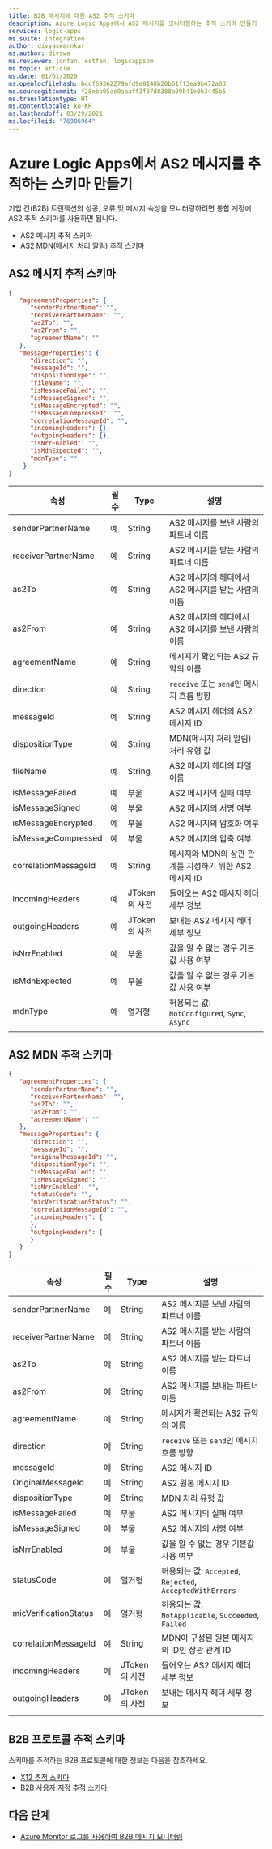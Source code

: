 ```yaml
---
title: B2B 메시지에 대한 AS2 추적 스키마
description: Azure Logic Apps에서 AS2 메시지를 모니터링하는 추적 스키마 만들기
services: logic-apps
ms.suite: integration
author: divyaswarnkar
ms.author: divswa
ms.reviewer: jonfan, estfan, logicappspm
ms.topic: article
ms.date: 01/01/2020
ms.openlocfilehash: bccf69362279afd9e8148b20b61ff3ea9b472a03
ms.sourcegitcommit: f28ebb95ae9aaaff3f87d8388a09b41e0b3445b5
ms.translationtype: HT
ms.contentlocale: ko-KR
ms.lasthandoff: 03/29/2021
ms.locfileid: "76906964"
---
```

# <a name="create-schemas-for-tracking-as2-messages-in-azure-logic-apps"></a>Azure Logic Apps에서 AS2 메시지를 추적하는 스키마 만들기

기업 간(B2B) 트랜잭션의 성공, 오류 및 메시지 속성을 모니터링하려면 통합 계정에 AS2 추적 스키마를 사용하면 됩니다.

* AS2 메시지 추적 스키마
* AS2 MDN(메시지 처리 알림) 추적 스키마

## <a name="as2-message-tracking-schema"></a>AS2 메시지 추적 스키마

```json
{
   "agreementProperties": {
      "senderPartnerName": "",
      "receiverPartnerName": "",
      "as2To": "",
      "as2From": "",
      "agreementName": ""
   },
   "messageProperties": {
      "direction": "",
      "messageId": "",
      "dispositionType": "",
      "fileName": "",
      "isMessageFailed": "",
      "isMessageSigned": "",
      "isMessageEncrypted": "",
      "isMessageCompressed": "",
      "correlationMessageId": "",
      "incomingHeaders": {},
      "outgoingHeaders": {},
      "isNrrEnabled": "",
      "isMdnExpected": "",
      "mdnType": ""
    }
}
```

| 속성 | 필수 | Type | 설명 |
|----------|----------|------|-------------|
| senderPartnerName | 예 | String | AS2 메시지를 보낸 사람의 파트너 이름 |
| receiverPartnerName | 예 | String | AS2 메시지를 받는 사람의 파트너 이름 |
| as2To | 예 | String | AS2 메시지의 헤더에서 AS2 메시지를 받는 사람의 이름 |
| as2From | 예 | String | AS2 메시지의 헤더에서 AS2 메시지를 보낸 사람의 이름 |
| agreementName | 예 | String | 메시지가 확인되는 AS2 규약의 이름 |
| direction | 예 | String | `receive` 또는 `send`인 메시지 흐름 방향 |
| messageId | 예 | String | AS2 메시지 헤더의 AS2 메시지 ID |
| dispositionType | 예 | String | MDN(메시지 처리 알림) 처리 유형 값 |
| fileName | 예 | String | AS2 메시지 헤더의 파일 이름 |
| isMessageFailed | 예 | 부울 | AS2 메시지의 실패 여부 |
| isMessageSigned | 예 | 부울 | AS2 메시지의 서명 여부 |
| isMessageEncrypted | 예 | 부울 | AS2 메시지의 암호화 여부 |
| isMessageCompressed | 예 | 부울 | AS2 메시지의 압축 여부 |
| correlationMessageId | 예 | String | 메시지와 MDN의 상관 관계를 지정하기 위한 AS2 메시지 ID |
| incomingHeaders | 예 | JToken의 사전 | 들어오는 AS2 메시지 헤더 세부 정보 |
| outgoingHeaders | 예 | JToken의 사전 | 보내는 AS2 메시지 헤더 세부 정보 |
| isNrrEnabled | 예 | 부울 | 값을 알 수 없는 경우 기본값 사용 여부 |
| isMdnExpected | 예 | 부울 | 값을 알 수 없는 경우 기본값 사용 여부 |
| mdnType | 예 | 열거형 | 허용되는 값: `NotConfigured`, `Sync`, `Async` |
|||||

## <a name="as2-mdn-tracking-schema"></a>AS2 MDN 추적 스키마

```json
{
   "agreementProperties": {
      "senderPartnerName": "",
      "receiverPartnerName": "",
      "as2To": "",
      "as2From": "",
      "agreementName": ""
   },
   "messageProperties": {
      "direction": "",
      "messageId": "",
      "originalMessageId": "",
      "dispositionType": "",
      "isMessageFailed": "",
      "isMessageSigned": "",
      "isNrrEnabled": "",
      "statusCode": "",
      "micVerificationStatus": "",
      "correlationMessageId": "",
      "incomingHeaders": {
      },
      "outgoingHeaders": {
      }
   }
}
```

| 속성 | 필수 | Type | 설명 |
|----------|----------|------|-------------|
| senderPartnerName | 예 | String | AS2 메시지를 보낸 사람의 파트너 이름 |
| receiverPartnerName | 예 | String | AS2 메시지를 받는 사람의 파트너 이름 |
| as2To | 예 | String | AS2 메시지를 받는 파트너 이름 |
| as2From | 예 | String | AS2 메시지를 보내는 파트너 이름 |
| agreementName | 예 | String | 메시지가 확인되는 AS2 규약의 이름 |
| direction | 예 | String | `receive` 또는 `send`인 메시지 흐름 방향 |
| messageId | 예 | String | AS2 메시지 ID |
| OriginalMessageId | 예 | String | AS2 원본 메시지 ID |
| dispositionType | 예 | String | MDN 처리 유형 값 |
| isMessageFailed | 예 | 부울 | AS2 메시지의 실패 여부 |
| isMessageSigned | 예 | 부울 | AS2 메시지의 서명 여부 |
| isNrrEnabled | 예 | 부울 | 값을 알 수 없는 경우 기본값 사용 여부 |
| statusCode | 예 | 열거형 | 허용되는 값: `Accepted`, `Rejected`, `AcceptedWithErrors` |
| micVerificationStatus | 예 | 열거형 | 허용되는 값: `NotApplicable`, `Succeeded`, `Failed` |
| correlationMessageId | 예 | String | MDN이 구성된 원본 메시지의 ID인 상관 관계 ID |
| incomingHeaders | 예 | JToken의 사전 | 들어오는 AS2 메시지 헤더 세부 정보 |
| outgoingHeaders | 예 | JToken의 사전 | 보내는 메시지 헤더 세부 정보 |
|||||

## <a name="b2b-protocol-tracking-schemas"></a>B2B 프로토콜 추적 스키마

스키마를 추적하는 B2B 프로토콜에 대한 정보는 다음을 참조하세요.

* [X12 추적 스키마](logic-apps-track-integration-account-x12-tracking-schema.md)
* [B2B 사용자 지정 추적 스키마](logic-apps-track-integration-account-custom-tracking-schema.md)

## <a name="next-steps"></a>다음 단계

* [Azure Monitor 로그를 사용하여 B2B 메시지 모니터링](../logic-apps/monitor-b2b-messages-log-analytics.md)